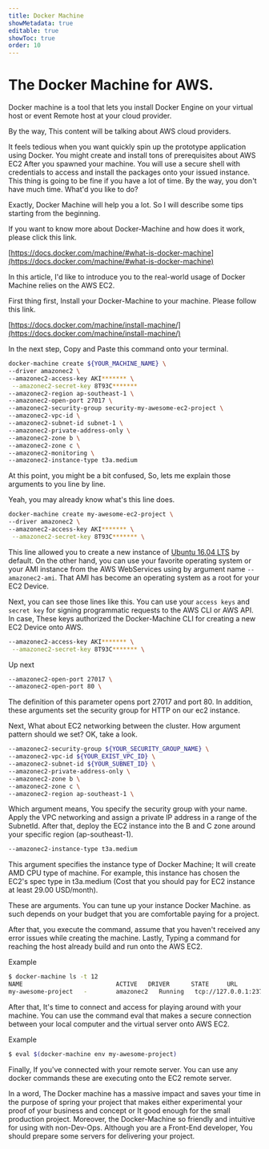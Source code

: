 ```yaml
---
title: Docker Machine
showMetadata: true
editable: true
showToc: true
order: 10
---
```


# The Docker Machine for AWS.

Docker machine is a tool that lets you install Docker Engine on your virtual host or event Remote host at your cloud provider.

By the way, This content will be talking about AWS cloud providers.

It feels tedious when you want quickly spin up the prototype application using Docker. You might create and install tons of prerequisites about AWS EC2 After you spawned your machine. You will use a secure shell with credentials to access and install the packages onto your issued instance. This thing is going to be fine if you have a lot of time. By the way, you don't have much time. What'd you like to do?

Exactly, Docker Machine will help you a lot. So I will describe some tips starting from the beginning.

If you want to know more about Docker-Machine and how does it work, please click this link.

[https://docs.docker.com/machine/#what-is-docker-machine](https://docs.docker.com/machine/#what-is-docker-machine)

In this article, I'd like to introduce you to the real-world usage of Docker Machine relies on the AWS EC2.

First thing first, Install your  Docker-Machine to your machine. Please follow this link.

[https://docs.docker.com/machine/install-machine/](https://docs.docker.com/machine/install-machine/)

In the next step, Copy and Paste this command onto your terminal.

```sh
docker-machine create ${YOUR_MACHINE_NAME} \
--driver amazonec2 \
--amazonec2-access-key AKI******* \
 --amazonec2-secret-key 8T93C*******
--amazonec2-region ap-southeast-1 \
--amazonec2-open-port 27017 \
--amazonec2-security-group security-my-awesome-ec2-project \
--amazonec2-vpc-id \
--amazonec2-subnet-id subnet-1 \
--amazonec2-private-address-only \
--amazonec2-zone b \
--amazonec2-zone c \
--amazonec2-monitoring \
--amazonec2-instance-type t3a.medium
```

At this point, you might be a bit confused, So, lets me explain those arguments to you line by line.

Yeah, you may already know what's this line does.

```sh
docker-machine create my-awesome-ec2-project \
--driver amazonec2 \
--amazonec2-access-key AKI******* \
 --amazonec2-secret-key 8T93C******* \
```

This line allowed you to create a new instance of [Ubuntu 16.04 LTS](https://cloud-images.ubuntu.com/locator/ec2/) by default. On the other hand, you can use your favorite operating system or your AMI instance from the AWS WebServices using by argument name `--amazonec2-ami`. That AMI has become an operating system as a root for your EC2 Device.

Next, you can see those lines like this. You can use your `access keys` and `secret key` for signing programmatic requests to the AWS CLI or AWS API. In case, These keys authorized the Docker-Machine CLI for creating a new EC2 Device onto AWS.

```sh
--amazonec2-access-key AKI******* \
 --amazonec2-secret-key 8T93C******* \
```



Up next

```sh
--amazonec2-open-port 27017 \
--amazonec2-open-port 80 \
```

The definition of this parameter opens port 27017 and port 80. In addition, these arguments set the security group for HTTP on our ec2 instance.

Next, What about EC2 networking between the cluster. How argument pattern should we set? OK, take a look.

```sh
--amazonec2-security-group ${YOUR_SECURITY_GROUP_NAME} \
--amazonec2-vpc-id ${YOUR_EXIST_VPC_ID} \
--amazonec2-subnet-id ${YOUR_SUBNET_ID} \
--amazonec2-private-address-only \
--amazonec2-zone b \
--amazonec2-zone c \
--amazonec2-region ap-southeast-1 \
```

Which argument means, You specify the security group with your name. Apply the VPC networking and assign a private IP address in a range of the SubnetId. After that, deploy the EC2 instance into the B and C zone around your specific region (ap-southeast-1).

```sh
--amazonec2-instance-type t3a.medium
```

This argument specifies the instance type of Docker Machine; It will create AMD CPU type of machine. For example, this instance has chosen the EC2's spec type in t3a.medium (Cost that you should pay for EC2 instance at least 29.00 USD/month).

These are arguments. You can tune up your instance Docker Machine. as such depends on your budget that you are comfortable paying for a project.

After that, you execute the command, assume that you haven't received any error issues while creating the machine. Lastly, Typing a command for reaching the host already build and run onto the AWS EC2.

Example

```sh
$ docker-machine ls -t 12
NAME                          ACTIVE   DRIVER      STATE     URL                     SWARM   DOCKER     ERRORS
my-awesome-project   -        amazonec2   Running   tcp://127.0.0.1:2376           v20.10.5
```

After that, It's time to connect and access for playing around with your machine. You can use the command eval that makes a secure connection between your local computer and the virtual server onto AWS EC2.

Example
```sh
$ eval $(docker-machine env my-awesome-project)
```

Finally, If you've connected with your remote server. You can use any docker commands these are executing onto the EC2 remote server.

In a word, The Docker machine has a massive impact and saves your time in the purpose of spring your project that makes either experimental your proof of your business and concept or It good enough for the small production project. Moreover, the Docker-Machine so friendly and intuitive for using with non-Dev-Ops. Although you are a Front-End developer, You should prepare some servers for delivering your project.
